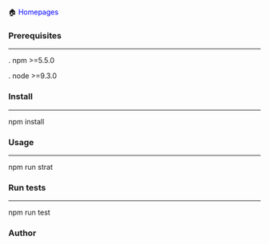 :house:    <font color='Blue'>Homepages</font>

### **Prerequisites**
-----
. npm  >=5.5.0

. node >=9.3.0

### **Install**
----
npm install

### **Usage**

---
npm run strat

### **Run tests**

----
npm run test

### **Author**

